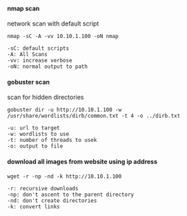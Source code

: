 
#### nmap scan
network scan with default script

`nmap -sC -A -vv 10.10.1.100 -oN nmap`
```
-sC: default scripts
-A: All Scans
-vv: increase verbose
-oN: normal output to path
```

#### gobuster scan
scan for hidden directories

`gobuster dir -u http://10.10.1.100 -w /usr/share/wordlists/dirb/common.txt -t 4 -o ../dirb.txt`
```
-u: url to target 
-w: wordlists to use
-t: number of threads to usek
-o: output to file
```

#### download all images from website using ip address
`wget -r -np -nd -k http://10.10.1.100`
```
-r: recursive downloads
-np: don't ascent to the parent directory
-nd: don't create directories
-k: convert links
```

